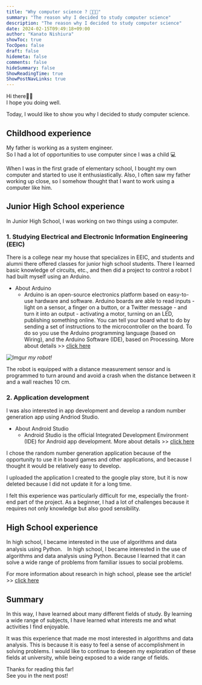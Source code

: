 ```yaml
---
title: "Why computer science ? 🧑🏻‍💻"
summary: "The reason why I decided to study computer science"
description: "The reason why I decided to study computer science"
date: 2024-02-15T09:49:18+09:00
author: "Kanato Nishiura"
showToc: true
TocOpen: false
draft: false
hidemeta: false
comments: false
hideSummary: false
ShowReadingTime: true
ShowPostNavLinks: true
---
```


Hi there👋🏻  
I hope you doing well.

Today, I would like to show you why I decided to study computer science.


## Childhood experience

My father is working as a system engineer.  
So I had a lot of opportunities to use computer since I was a child 💻

When I was in the first grade of elementary school, I bought my own computer and started to use it enthusiastically. Also, I often saw my father working up close, so I somehow thought that I want to work using a computer like him.


## Junior High School experience

In Junior High School, I was working on two things using a computer.

### 1. Studying Electrical and Electronic Information Engineering (EEIC)

There is a college near my house that specializes in EEIC, and students and alumni there offered classes for junior high school students. There I learned basic knowledge of circuits, etc., and then did a project to control a robot I had built myself using an Arduino.

* About Arduino
  * Arduino is an open-source electronics platform based on easy-to-use hardware and software. Arduino boards are able to read inputs - light on a sensor, a finger on a button, or a Twitter message - and turn it into an output - activating a motor, turning on an LED, publishing something online. You can tell your board what to do by sending a set of instructions to the microcontroller on the board. To do so you use the Arduino programming language (based on Wiring), and the Arduino Software (IDE), based on Processing. More about details >> [click here](https://www.arduino.cc/en/Guide/Introduction)

![Imgur](https://i.imgur.com/oDpBPcC.jpg)
*my robot!*

The robot is equipped with a distance measurement sensor and is programmed to turn around and avoid a crash when the distance between it and a wall reaches 10 cm.

### 2. Application development

I was also interested in app development and develop a random number generation app using Andriod Studio.

* About Android Studio
  * Android Studio is the official Integrated Development Environment (IDE) for Android app development. More about details >> [click here](https://developer.android.com/studio/intro)

I chose the random number generation application because of the opportunity to use it in board games and other applications, and because I thought it would be relatively easy to develop.

I uploaded the application I created to the google play store, but it is now deleted because I did not update it for a long time.

I felt this experience was particularly difficult for me, especially the front-end part of the project. As a beginner, I had a lot of challenges because it requires not only knowledge but also good sensibility.


## High School experience

In high school, I became interested in the use of algorithms and data analysis using Python.　In high school, I became interested in the use of algorithms and data analysis using Python. Because I learned that it can solve a wide range of problems from familiar issues to social problems.

For more information about research in high school, please see the article! >> [click here](https://kanatonishiura.com/blog/my_research/)


## Summary

In this way, I have learned about many different fields of study. By learning a wide range of subjects, I have learned what interests me and what activities I find enjoyable.

It was this experience that made me most interested in algorithms and data analysis. This is because it is easy to feel a sense of accomplishment in solving problems. I would like to continue to deepen my exploration of these fields at university, while being exposed to a wide range of fields.

Thanks for reading this far!  
See you in the next post!